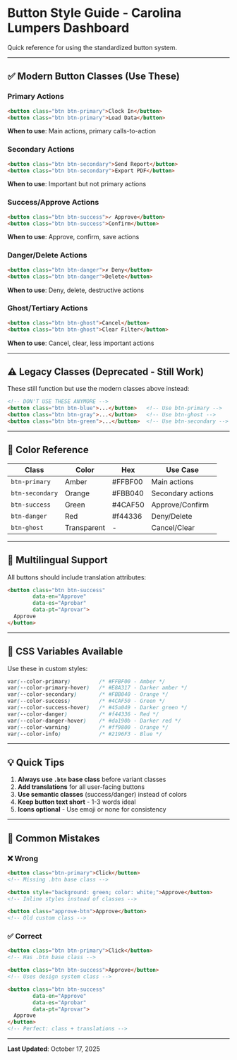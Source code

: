 # Button Style Guide - Carolina Lumpers Dashboard

Quick reference for using the standardized button system.

---

## ✅ Modern Button Classes (Use These)

### Primary Actions
```html
<button class="btn btn-primary">Clock In</button>
<button class="btn btn-primary">Load Data</button>
```
**When to use**: Main actions, primary calls-to-action

### Secondary Actions
```html
<button class="btn btn-secondary">Send Report</button>
<button class="btn btn-secondary">Export PDF</button>
```
**When to use**: Important but not primary actions

### Success/Approve Actions
```html
<button class="btn btn-success">✓ Approve</button>
<button class="btn btn-success">Confirm</button>
```
**When to use**: Approve, confirm, save actions

### Danger/Delete Actions
```html
<button class="btn btn-danger">✗ Deny</button>
<button class="btn btn-danger">Delete</button>
```
**When to use**: Deny, delete, destructive actions

### Ghost/Tertiary Actions
```html
<button class="btn btn-ghost">Cancel</button>
<button class="btn btn-ghost">Clear Filter</button>
```
**When to use**: Cancel, clear, less important actions

---

## ⚠️ Legacy Classes (Deprecated - Still Work)

These still function but use the modern classes above instead:

```html
<!-- DON'T USE THESE ANYMORE -->
<button class="btn btn-blue">...</button>   <!-- Use btn-primary -->
<button class="btn btn-gray">...</button>   <!-- Use btn-ghost -->
<button class="btn btn-green">...</button>  <!-- Use btn-secondary -->
```

---

## 🎨 Color Reference

| Class | Color | Hex | Use Case |
|-------|-------|-----|----------|
| `btn-primary` | Amber | #FFBF00 | Main actions |
| `btn-secondary` | Orange | #FBB040 | Secondary actions |
| `btn-success` | Green | #4CAF50 | Approve/Confirm |
| `btn-danger` | Red | #f44336 | Deny/Delete |
| `btn-ghost` | Transparent | - | Cancel/Clear |

---

## 📱 Multilingual Support

All buttons should include translation attributes:

```html
<button class="btn btn-success"
        data-en="Approve" 
        data-es="Aprobar" 
        data-pt="Aprovar">
  Approve
</button>
```

---

## 🔧 CSS Variables Available

Use these in custom styles:

```css
var(--color-primary)         /* #FFBF00 - Amber */
var(--color-primary-hover)   /* #E8A317 - Darker amber */
var(--color-secondary)       /* #FBB040 - Orange */
var(--color-success)         /* #4CAF50 - Green */
var(--color-success-hover)   /* #45a049 - Darker green */
var(--color-danger)          /* #f44336 - Red */
var(--color-danger-hover)    /* #da190b - Darker red */
var(--color-warning)         /* #ff9800 - Orange */
var(--color-info)            /* #2196F3 - Blue */
```

---

## 💡 Quick Tips

1. **Always use `.btn` base class** before variant classes
2. **Add translations** for all user-facing buttons
3. **Use semantic classes** (success/danger) instead of colors
4. **Keep button text short** - 1-3 words ideal
5. **Icons optional** - Use emoji or none for consistency

---

## 🚫 Common Mistakes

### ❌ Wrong
```html
<button class="btn-primary">Click</button>
<!-- Missing .btn base class -->

<button style="background: green; color: white;">Approve</button>
<!-- Inline styles instead of classes -->

<button class="approve-btn">Approve</button>
<!-- Old custom class -->
```

### ✅ Correct
```html
<button class="btn btn-primary">Click</button>
<!-- Has .btn base class -->

<button class="btn btn-success">Approve</button>
<!-- Uses design system class -->

<button class="btn btn-success" 
        data-en="Approve" 
        data-es="Aprobar" 
        data-pt="Aprovar">
  Approve
</button>
<!-- Perfect: class + translations -->
```

---

**Last Updated**: October 17, 2025
